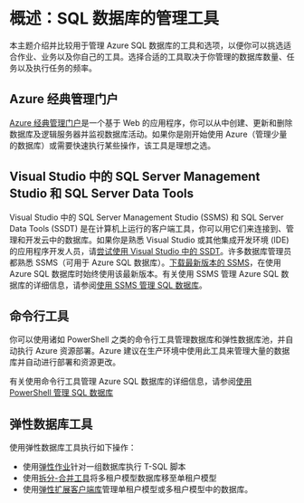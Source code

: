 <properties
	pageTitle="概述：SQL 数据库的管理工具"
	description="比较管理 Azure SQL 数据库的工具和选项"
	services="sql-database"
	documentationCenter=""
	authors="stevestein"
	manager="jhubbard"
	editor=""/>

<tags
	ms.service="sql-database"
	ms.date="04/04/2016"
	wacn.date="05/16/2016"/>

# 概述：SQL 数据库的管理工具

本主题介绍并比较用于管理 Azure SQL 数据库的工具和选项，以便你可以挑选适合作业、业务以及你自己的工具。选择合适的工具取决于你管理的数据库数量、任务以及执行任务的频率。

## Azure 经典管理门户

[Azure 经典管理门户](https://manage.windowsazure.cn)是一个基于 Web 的应用程序，你可以从中创建、更新和删除数据库及逻辑服务器并监视数据库活动。如果你是刚开始使用 Azure（管理少量的数据库）或需要快速执行某些操作，该工具是理想之选。

## Visual Studio 中的 SQL Server Management Studio 和 SQL Server Data Tools

Visual Studio 中的 SQL Server Management Studio (SSMS) 和 SQL Server Data Tools (SSDT) 是在计算机上运行的客户端工具，你可以用它们来连接到、管理和开发云中的数据库。如果你是熟悉 Visual Studio 或其他集成开发环境 (IDE) 的应用程序开发人员，请[尝试使用 Visual Studio 中的 SSDT](https://msdn.microsoft.com/zh-cn/library/mt204009.aspx)。许多数据库管理员都熟悉 SSMS（可用于 Azure SQL 数据库）。[下载最新版本的 SSMS](https://msdn.microsoft.com/zh-cn/library/mt238290)，在使用 Azure SQL 数据库时始终使用该最新版本。有关使用 SSMS 管理 Azure SQL 数据库的详细信息，请参阅[使用 SSMS 管理 SQL 数据库](/documentation/articles/sql-database-manage-azure-ssms/)。

## 命令行工具

你可以使用诸如 PowerShell 之类的命令行工具管理数据库和弹性数据库池，并自动执行 Azure 资源部署。Azure 建议在生产环境中使用此工具来管理大量的数据库并自动进行部署和资源更改。

有关使用命令行工具管理 Azure SQL 数据库的详细信息，请参阅[使用 PowerShell 管理 SQL 数据库](/documentation/articles/sql-database-command-line-tools/)

## 弹性数据库工具
使用弹性数据库工具执行如下操作：

* 使用[弹性作业](/documentation/articles/sql-database-elastic-jobs-overview/)针对一组数据库执行 T-SQL 脚本
* 使用[拆分-合并工具](/documentation/articles/sql-database-elastic-scale-overview-split-and-merge/)将多租户模型数据库移至单租户模型
* 使用[弹性扩展客户端库](/documentation/articles/sql-database-elastic-database-client-library/)管理单租户模型或多租户模型中的数据库。
 

<!---HONumber=Mooncake_0509_2016-->
